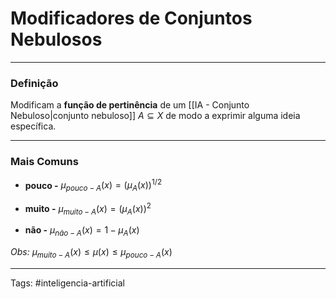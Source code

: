 
# Modificadores de Conjuntos Nebulosos

---

### Definição

Modificam a **função de pertinência** de um [[IA - Conjunto Nebuloso|conjunto nebuloso]] $A \subseteq X$ de modo a exprimir alguma ideia específica.

---

### Mais Comuns

- **pouco -** $\mu_{pouco-A}(x) = \big(\mu_A(x)\big)^{1/2}$

- **muito -**  $\mu_{muito-A}(x) = \big(\mu_A(x)\big)^{2}$

- **não -** $\mu_{não-A}(x) = 1 - \mu_A(x)$

*Obs:* $\mu_{muito-A}(x) \leq \mu(x) \leq \mu_{pouco-A}(x)$

---

Tags: #inteligencia-artificial

